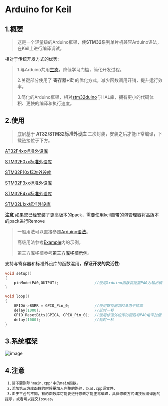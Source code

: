 # Arduino for Keil
## 1.概要
>这是一个轻量级的Arduino框架，使**STM32**系列单片机兼容Arduino语法，在Keil上进行编译调试。

相对于传统开发方式的优势:
>
>   1.与Arduino共用[生态](https://github.com/topics/arduino-library)，降低学习门槛，简化开发过程。
>
>   2.关键部分使用了 **寄存器+宏** 的优化方式，减少函数调用开销，提升运行效率。
>
>   3.简化的Arduino框架，相对[stm32duino](https://github.com/stm32duino)与HAL库，拥有更小的代码体积、更快的编译和执行速度。

## 2.使用
>   底层基于 **AT32/STM32标准外设库** 二次封装，安装之后才能正常编译，下载链接位于下方。

[AT32F4xx标准外设库](http://www.arterytek.com/download/Pack_Keil_AT32F4xx_CH_V1.3.4.zip)

[STM32F0xx标准外设库](https://keilpack.azureedge.net/pack/Keil.STM32F0xx_DFP.1.0.1.pack)

[STM32F10x标准外设库](https://keilpack.azureedge.net/pack/Keil.STM32F1xx_DFP.1.1.0.pack)

[STM32F3xx标准外设库](https://keilpack.azureedge.net/pack/Keil.STM32F3xx_DFP.1.2.0.pack)

[STM32F4xx标准外设库](https://keilpack.azureedge.net/pack/Keil.STM32F4xx_DFP.1.0.8.pack)

[STM32L1xx标准外设库](https://keilpack.azureedge.net/pack/Keil.STM32L1xx_DFP.1.0.2.pack)

**注意** 如果您已经安装了更高版本的pack，需要使用keil自带的包管理器将高版本的pack进行Remove

>一般用法可以直接参照[Arduino语法](https://www.arduino.cc/reference/en/)。
>
>高级用法参考[Example](https://github.com/FASTSHIFT/Arduino-For-Keil/tree/master/Example)内的示例。
>
>第三方库移植参考[第三方库移植示例](https://github.com/FASTSHIFT/Arduino-For-Keil/blob/master/How%20to%20use%20Arduino%20library)。

支持与寄存器和标准外设库的函数混用，**保证开发的灵活性**:
```C
void setup()
{
    pinMode(PA0,OUTPUT);                //使用Arduino函数将配置PA0为输出模式
}

void loop()
{
    GPIOA->BSRR = GPIO_Pin_0;           //使用寄存器将PA0电平拉高
    delay(1000);                        //延时一秒
    GPIO_ResetBits(GPIOA, GPIO_Pin_0);  //使用标准外设库的函数将PA0电平拉低
    delay(1000);                        //延时一秒
}
```

## 3.系统框架
![image](https://github.com/FASTSHIFT/Arduino-For-Keil/blob/master/Framework.png)

## 4.注意
     1.请不要删除"main.cpp"中的main函数。 
     2.添加第三方库函数的时候要加入完整的路径，以及.cpp源文件. 
     3.由于平台的不同，有的函数库可能要进行修改才能正常编译，具体修改方式请按照编译器的提示，或者可以提交Issues。 

